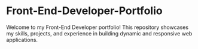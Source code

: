 # Front-End-Developer-Portfolio
Welcome to my Front-End Developer portfolio! This repository showcases my skills, projects, and experience in building dynamic and responsive web applications.
